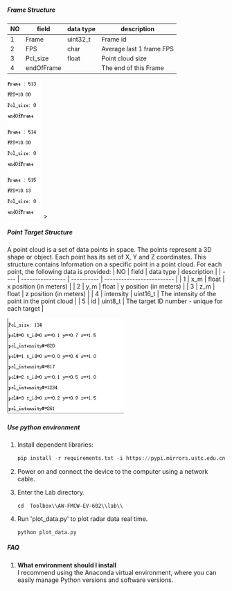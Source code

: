 ##### Frame Structure

| NO   | field            | data type  | description               |
| ---- | ---------------- | ---------- | ------------------------- |
| 1    | Frame            | uint32_t   | Frame id                  |
| 2    | FPS              | char       | Average last 1 frame FPS  |
| 3    | Pcl_size         | float      | Point cloud size          |
| 4    | endOfFrame       |            | The end of this Frame     |

<img src="https://raw.githubusercontent.com/DeepWiSe888/Toolbox/master/AW-FMCW-EV-602/docs/frameStructure.jpg" width="80" height="320"/>  
>

##### Point Target Structure 

  
A point cloud is a set of data points in space. The points represent a 3D shape or object. Each point has its set of X, Y and Z coordinates. This structure contains Information on a specific point in a point cloud.
For each point, the following data is provided:
| NO   | field            | data type  | description               |
| ---- | ---------------- | ---------- | ------------------------- |
| 1    | x_m              | float      | x position (in meters)   |
| 2    | y_m              | float      | y position (in meters) |
| 3    | z_m              | float      | z position (in meters)   |
| 4    | intensity        | uint16_t   | The intensity of the point in the point cloud  |
| 5    | id               | uint8_t    | The target ID number - unique for each target  |

<img src="https://raw.githubusercontent.com/DeepWiSe888/Toolbox/master/AW-FMCW-EV-602/docs/pointStructure.jpg" width="270" height="220"/>  


##### Use python environment

1. Install dependent libraries:
    ```python
    pip install -r requirements.txt -i https://pypi.mirrors.ustc.edu.cn/simple/
    ```

2. Power on and connect the device to the computer using a network cable.

3. Enter the Lab directory.
   ```shell
   cd  Toolbox\\AW-FMCW-EV-602\\lab\\
   ```
4. Run 'plot_data.py' to plot radar data real time.
    ```shell
    python plot_data.py
    ```

##### FAQ

1. **What environment should I install**  
    I recommend using the Anaconda virtual environment, where you can easily manage Python versions and software versions.

